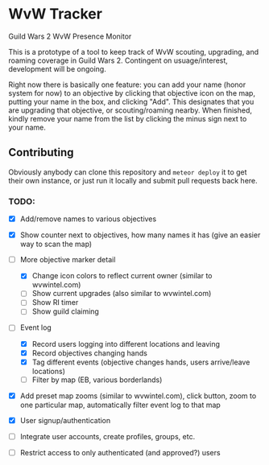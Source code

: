 # WvW Tracker
Guild Wars 2 WvW Presence Monitor

This is a prototype of a tool to keep track of WvW scouting, upgrading, and roaming coverage in Guild Wars 2. Contingent on usuage/interest, development will be ongoing.

Right now there is basically one feature: you can add your name (honor system for now) to an objective by clicking that objective icon on the map, putting your name in the box, and clicking "Add". This designates that you are upgrading that objective, or scouting/roaming nearby. When finished, kindly remove your name from the list by clicking the minus sign next to your name.

## Contributing

Obviously anybody can clone this repository and `meteor deploy` it to get their own instance, or just run it locally and submit pull requests back here.

### TODO:

- [x] Add/remove names to various objectives
- [x] Show counter next to objectives, how many names it has (give an easier way to scan the map)
- [ ] More objective marker detail
  - [x] Change icon colors to reflect current owner (similar to wvwintel.com)
  - [ ] Show current upgrades (also similar to wvwintel.com)
  - [ ] Show RI timer
  - [ ] Show guild claiming
- [ ] Event log
  - [x] Record users logging into different locations and leaving
  - [x] Record objectives changing hands
  - [x] Tag different events (objective changes hands, users arrive/leave locations)
  - [ ] Filter by map (EB, various borderlands)
- [x] Add preset map zooms (similar to wvwintel.com), click button, zoom to one particular map, automatically filter event log to that map
- [x] User signup/authentication
- [ ] Integrate user accounts, create profiles, groups, etc.
- [ ] Restrict access to only authenticated (and approved?) users

